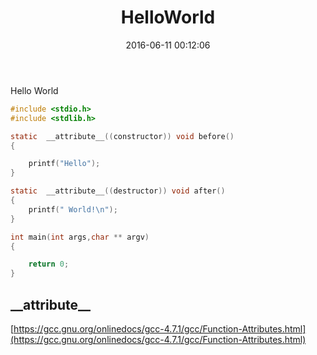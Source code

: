 ﻿---
title: HelloWorld
date: 2016-06-11 00:12:06
comments: true
tags:
- linux

---
Hello World
```C
#include <stdio.h>
#include <stdlib.h>

static  __attribute__((constructor)) void before()
{

    printf("Hello");
}

static  __attribute__((destructor)) void after()
{
    printf(" World!\n");
}

int main(int args,char ** argv)
{

    return 0;
}
```

## \_\_attribute\_\_
[https://gcc.gnu.org/onlinedocs/gcc-4.7.1/gcc/Function-Attributes.html](https://gcc.gnu.org/onlinedocs/gcc-4.7.1/gcc/Function-Attributes.html)
